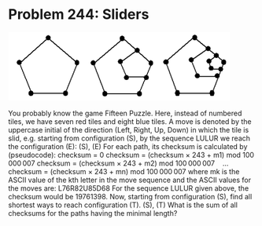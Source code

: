 # Problem 244: Sliders

![problem](problem.gif)

You probably know the game Fifteen Puzzle. Here, instead of numbered
tiles, we have seven red tiles and eight blue tiles. A move is denoted
by the uppercase initial of the direction (Left, Right, Up, Down) in
which the tile is slid, e.g. starting from configuration (S), by the
sequence LULUR we reach the configuration (E): (S), (E) For each path,
its checksum is calculated by (pseudocode): checksum = 0 checksum =
(checksum × 243 + m1) mod 100 000 007 checksum = (checksum × 243 + m2)
mod 100 000 007    … checksum = (checksum × 243 + mn) mod 100 000 007
where mk is the ASCII value of the kth letter in the move sequence and
the ASCII values for the moves are: L76R82U85D68 For the sequence LULUR
given above, the checksum would be 19761398. Now, starting from
configuration (S), find all shortest ways to reach configuration (T).
(S), (T) What is the sum of all checksums for the paths having the
minimal length?